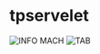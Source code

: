 # tpservelet
![INFO MACH](https://github.com/hasnahatti70/tpservelet/assets/127605934/a5a97ace-9baf-45a3-985d-dad5e5eb6d00)
![TAB](https://github.com/hasnahatti70/tpservelet/assets/127605934/de135864-53e2-49f3-8344-ddd86b88151b)
